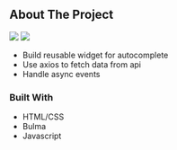 

<!-- ABOUT THE PROJECT -->
## About The Project
<img src="assets/demo2"/>
<img src="assets/demo3"/>

* []()Build reusable widget for autocomplete
* []()Use axios to fetch data from api
* []()Handle async events


### Built With

* []()HTML/CSS
* []()Bulma
* []()Javascript
